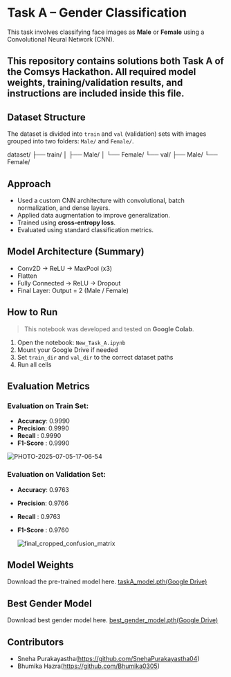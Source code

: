 # Task A – Gender Classification

This task involves classifying face images as **Male** or **Female** using a Convolutional Neural Network (CNN).

## This repository contains solutions both Task A of the Comsys Hackathon. All required model weights, training/validation results, and instructions are included inside this file.

##  Dataset Structure

The dataset is divided into `train` and `val` (validation) sets with images grouped into two folders: `Male/` and `Female/`.

dataset/
├── train/
│ ├── Male/
│ └── Female/
└── val/
├── Male/
└── Female/

## Approach

- Used a custom CNN architecture with convolutional, batch normalization, and dense layers.
- Applied data augmentation to improve generalization.
- Trained using **cross-entropy loss**.
- Evaluated using standard classification metrics.

## Model Architecture (Summary)

- Conv2D → ReLU → MaxPool (x3)
- Flatten
- Fully Connected → ReLU → Dropout
- Final Layer: Output = 2 (Male / Female)

## How to Run

> This notebook was developed and tested on **Google Colab**.

1. Open the notebook: `New_Task_A.ipynb`
2. Mount your Google Drive if needed
3. Set `train_dir` and `val_dir` to the correct dataset paths
4. Run all cells


## Evaluation Metrics

### Evaluation on Train Set:
- **Accuracy**: 0.9990
- **Precision**: 0.9990
- **Recall**   : 0.9990
- **F1-Score** : 0.9990

![PHOTO-2025-07-05-17-06-54](https://github.com/user-attachments/assets/6bd7d517-7155-46a1-bcd9-45c2609e67ab)


### Evaluation on Validation Set:
- **Accuracy**: 0.9763
- **Precision**: 0.9766
- **Recall**   : 0.9763
- **F1-Score** : 0.9760
  
  ![final_cropped_confusion_matrix](https://github.com/user-attachments/assets/6c70340c-e0bb-4590-8d01-9d3d8745724a)
    
## Model Weights
Download the pre-trained model here.
[taskA_model.pth(Google Drive)](https://drive.google.com/file/d/1XieLM15TYgOYpAZZd2u0-45m3P8KVb_u/view?usp=sharing)

##  Best Gender Model

Download best gender model here.
[best_gender_model.pth(Google Drive)](https://drive.google.com/file/d/1U5ym2yO7IDumm9TrDusCn8xZpxnTvuet/view?usp=sharing)

## Contributors

- Sneha Purakayastha(https://github.com/SnehaPurakayastha04)
- Bhumika Hazra(https://github.com/Bhumika0305)











